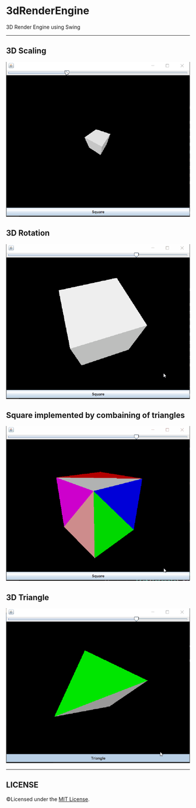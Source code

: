 # 3dRenderEngine
 3D Render Engine using Swing

---

## 3D Scaling
![scaling](images/3d-square-scaling.gif)

## 3D Rotation
![](images/3d-square-rotating.gif)

## Square implemented by combaining of triangles
![](images/3d-square-form.gif)

## 3D Triangle
![](images/3d-triangle-rotating.gif)

---
 
## LICENSE
©Licensed under the [MIT License](LICENSE).
